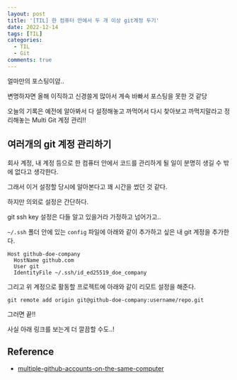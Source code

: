 ```yaml
---
layout: post
title: '[TIL] 한 컴퓨터 안에서 두 개 이상 git계정 두기'
date: 2022-12-14
tags: [TIL]
categories:
  - TIL
  - Git
comments: true
---
```


얼마만의 포스팅이얌..

변명하자면 올해 이직하고 신경쓸게 많아서 계속 바빠서 포스팅을 못한 것 같당

오늘의 기록은 예전에 알아봐서 다 설정해놓고 까먹어서 다시 찾아보고 까먹지말라고 정리해놓는 Multi Git 계정 관리!!


## 여러개의 git 계정 관리하기


회사 계정, 내 계정 등으로 한 컴퓨터 안에서 코드를 관리하게 될 일이 분명히 생길 수 밖에 없다고 생각한다.

그래서 이거 설정할 당시에 알아본다고 꽤 시간을 썼던 것 같다.

하지만 의외로 설정은 간단하다.

git ssh key 설정은 다들 알고 있을거라 가정하고 넘어가고..


`~/.ssh` 폴더 안에 있는 `config` 파일에 아래와 같이 추가하고 싶은 내 git 계정을 추가한다.


```
Host github-doe-company
  HostName github.com
  User git
  IdentityFile ~/.ssh/id_ed25519_doe_company
```

그리고 위 계정으로 활동할 프로젝트에 아래와 같이 리모트 설정을 해준다.

```
git remote add origin git@github-doe-company:username/repo.git
```

그러면 끝!!

사실 아래 링크를 보는게 더 깔끔할 수도..!

## Reference

- [multiple-github-accounts-on-the-same-computer](https://stackoverflow.com/questions/3860112/multiple-github-accounts-on-the-same-computer)